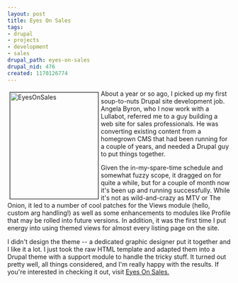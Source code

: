 ```yaml
--- 
layout: post
title: Eyes On Sales
tags: 
- drupal
- projects
- development
- sales
drupal_path: eyes-on-sales
drupal_nid: 476
created: 1170126774
---
```

<a href="http://www.flickr.com/photos/jeffeaton/373827286/" title="Photo Sharing"><img src="http://farm1.static.flickr.com/186/373827286_9d7b64ac02_m.jpg" width="199" height="240" alt="EyesOnSales" align="left" hspace="5" vspace="5" border="1"/></a>About a year or so ago, I picked up my first soup-to-nuts Drupal site development job. Angela Byron, who I now work with a Lullabot, referred me to a guy building a web site for sales professionals. He was converting existing content from a homegrown CMS that had been running for a couple of years, and needed a Drupal guy to put things together.

Given the in-my-spare-time schedule and somewhat fuzzy scope, it dragged on for quite a while, but for a couple of month now it's been up and running successfully. While it's not as wild-and-crazy as MTV or The Onion, it led to a number of cool patches for the Views module (hello, custom arg handling!) as well as some enhancements to modules like Profile that may be rolled into future versions. In addition, it was the first time I put energy into using themed views for almost every listing page on the site.

I didn't design the theme -- a dedicated graphic designer put it together and I like it a lot. I just took the raw HTML template and adapted them into a Drupal theme with a support module to handle the tricky stuff. It turned out pretty well, all things considered, and I'm really happy with the results. If you're interested in checking it out, visit <a href="http://www.eyesonsales.com">Eyes On Sales.</a>
